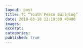 ```yaml
---
layout: post
title: TC “Youth Peace Building”
date: 2018-03-19 12:19:00 +0400
images:
excerpt:
categories:
published: true
---
```


